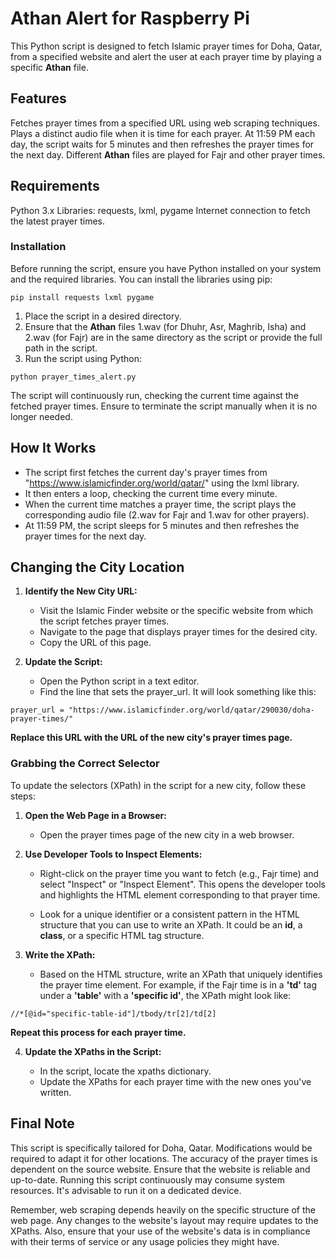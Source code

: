 # Athan Alert for Raspberry Pi

This Python script is designed to fetch Islamic prayer times for Doha, Qatar, from a specified website and alert the user at each prayer time by playing a specific **Athan** file.

## Features
Fetches prayer times from a specified URL using web scraping techniques.
Plays a distinct audio file when it is time for each prayer.
At 11:59 PM each day, the script waits for 5 minutes and then refreshes the prayer times for the next day.
Different **Athan**  files are played for Fajr and other prayer times.

## Requirements
Python 3.x
Libraries: requests, lxml, pygame
Internet connection to fetch the latest prayer times.

### Installation
Before running the script, ensure you have Python installed on your system and the required libraries. You can install the libraries using pip:

```
pip install requests lxml pygame
```

1. Place the script in a desired directory.
2. Ensure that the **Athan** files 1.wav (for Dhuhr, Asr, Maghrib, Isha) and 2.wav (for Fajr) are in the same directory as the script or provide the full path in the script.
3. Run the script using Python:

```
python prayer_times_alert.py
```
The script will continuously run, checking the current time against the fetched prayer times. Ensure to terminate the script manually when it is no longer needed.

## How It Works
* The script first fetches the current day's prayer times from "https://www.islamicfinder.org/world/qatar/" using the lxml library.
* It then enters a loop, checking the current time every minute.
* When the current time matches a prayer time, the script plays the corresponding audio file (2.wav for Fajr and 1.wav for other prayers).
* At 11:59 PM, the script sleeps for 5 minutes and then refreshes the prayer times for the next day.
## Changing the City Location
1. **Identify the New City URL:**
     - Visit the Islamic Finder website or the specific website from which the script fetches prayer times.
     - Navigate to the page that displays prayer times for the desired city.
     - Copy the URL of this page.


2. **Update the Script:**

   - Open the Python script in a text editor.
   - Find the line that sets the prayer_url. It will look something like this:

```
prayer_url = "https://www.islamicfinder.org/world/qatar/290030/doha-prayer-times/"
```
   **Replace this URL with the URL of the new city's prayer times page.**

### Grabbing the Correct Selector
To update the selectors (XPath) in the script for a new city, follow these steps:

1. **Open the Web Page in a Browser:**
   - Open the prayer times page of the new city in a web browser.
2. **Use Developer Tools to Inspect Elements:**

   - Right-click on the prayer time you want to fetch (e.g., Fajr time) and select "Inspect" or "Inspect Element". This opens the developer tools and highlights the HTML element corresponding to that prayer time.

   - Look for a unique identifier or a consistent pattern in the HTML structure that you can use to write an XPath. It could be an **id**, a **class**, or a specific HTML tag structure.

3. **Write the XPath:**

    - Based on the HTML structure, write an XPath that uniquely identifies the prayer time element.
For example, if the Fajr time is in a **'td'** tag under a **'table'** with a **'specific id'**, the XPath might look like:
```
//*[@id="specific-table-id"]/tbody/tr[2]/td[2]

```
**Repeat this process for each prayer time.**

4. **Update the XPaths in the Script:** 

     - In the script, locate the xpaths dictionary.
     - Update the XPaths for each prayer time with the new ones you've written.
## Final Note
This script is specifically tailored for Doha, Qatar. Modifications would be required to adapt it for other locations.
The accuracy of the prayer times is dependent on the source website. Ensure that the website is reliable and up-to-date.
Running this script continuously may consume system resources. It's advisable to run it on a dedicated device.

Remember, web scraping depends heavily on the specific structure of the web page. Any changes to the website's layout may require updates to the XPaths. Also, ensure that your use of the website's data is in compliance with their terms of service or any usage policies they might have.